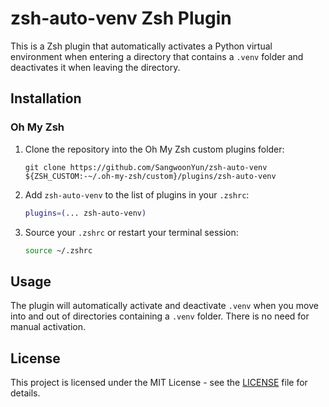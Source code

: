 # zsh-auto-venv Zsh Plugin

This is a Zsh plugin that automatically activates a Python virtual environment when entering a directory that contains a `.venv` folder and deactivates it when leaving the directory.

## Installation

### Oh My Zsh

1. Clone the repository into the Oh My Zsh custom plugins folder:

   ```
   git clone https://github.com/SangwoonYun/zsh-auto-venv ${ZSH_CUSTOM:-~/.oh-my-zsh/custom}/plugins/zsh-auto-venv
   ```

2. Add `zsh-auto-venv` to the list of plugins in your `.zshrc`:

   ```zsh
   plugins=(... zsh-auto-venv)
   ```

3. Source your `.zshrc` or restart your terminal session:

   ```zsh
   source ~/.zshrc
   ```

## Usage

The plugin will automatically activate and deactivate `.venv` when you move into and out of directories containing a `.venv` folder. There is no need for manual activation.

## License

This project is licensed under the MIT License - see the [LICENSE](https://github.com/SangwoonYun/zsh-auto-venv/blob/main/LICENSE) file for details.
